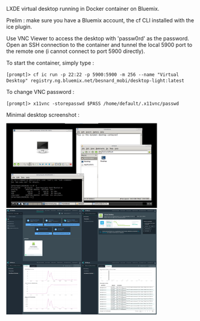 LXDE virtual desktop running in Docker container on Bluemix.

Prelim : make sure you have a Bluemix account, the cf CLI installed with the ice plugin.

Use VNC Viewer to access the desktop with 'passw0rd' as the password. Open an SSH connection to the container and tunnel the local 5900 port to the remote one (i cannot connect to port 5900 directly). 

To start the container, simply type :
```
[prompt]> cf ic run -p 22:22 -p 5900:5900 -m 256 --name "Virtual Desktop" registry.ng.bluemix.net/besnard_mobi/desktop-light:latest 
```

To change VNC password :
```
[prompt]> x11vnc -storepasswd $PASS /home/default/.x11vnc/passwd
```

Minimal desktop screenshot :

<img src="https://github.com/besn0847/bluemix-desktop/raw/master/desktop-mini.png" width=400/>
<img src="https://github.com/besn0847/bluemix-desktop/raw/master/bluemix-desktop.png" width=400/>
